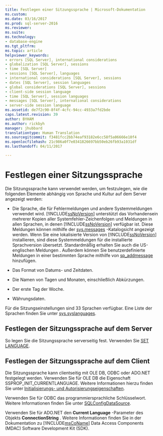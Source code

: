 ```yaml
---
title: Festlegen einer Sitzungssprache | Microsoft-Dokumentation
ms.custom: 
ms.date: 03/16/2017
ms.prod: sql-server-2016
ms.reviewer: 
ms.suite: 
ms.technology:
- database-engine
ms.tgt_pltfrm: 
ms.topic: article
helpviewer_keywords:
- errors [SQL Server], international considerations
- globalization [SQL Server], sessions
- time [SQL Server]
- sessions [SQL Server], languages
- international considerations [SQL Server], sessions
- dates [SQL Server], session languages
- global considerations [SQL Server], sessions
- client-side session language
- time [SQL Server], session languages
- messages [SQL Server], international considerations
- server-side session language
ms.assetid: de7f2c90-8f4f-4cfc-94cc-4933a7fd2bde
caps.latest.revision: 39
author: BYHAM
ms.author: rickbyh
manager: jhubbard
translationtype: Human Translation
ms.sourcegitcommit: f3481fcc2bb74eaf93182e6cc58f5a06666e10f4
ms.openlocfilehash: 21c986a0f7e0341826697bb50eb26fb93a1031df
ms.lasthandoff: 04/11/2017

---
```

# <a name="set-a-session-language"></a>Festlegen einer Sitzungssprache
  Die Sitzungssprache kann verwendet werden, um festzulegen, wie die folgenden Elemente abhängig von Sprache und Kultur auf dem Server angezeigt werden:  
  
-   Die Sprache, die für Fehlermeldungen und andere Systemmeldungen verwendet wird. [!INCLUDE[ssNoVersion](../../includes/ssnoversion-md.md)] unterstützt das Vorhandensein mehrerer Kopien aller Systemfehler-Zeichenfolgen und Meldungen in allen Sprachen, in denen [!INCLUDE[ssNoVersion](../../includes/ssnoversion-md.md)] verfügbar ist. Diese Meldungen können mithilfe der [sys.messages](../../relational-databases/system-catalog-views/messages-for-errors-catalog-views-sys-messages.md) -Katalogsicht angezeigt werden. Wenn Sie eine lokalisierte Version von [!INCLUDE[ssNoVersion](../../includes/ssnoversion-md.md)] installieren, sind diese Systemmeldungen für die installierte Sprachversion übersetzt. Standardmäßig erhalten Sie auch die US-englischen Meldungen . Außerdem können Sie benutzerdefinierte Meldungen in einer bestimmten Sprache mithilfe von [sp_addmessage](../../relational-databases/system-stored-procedures/sp-addmessage-transact-sql.md) hinzufügen.  
  
-   Das Format von Datums- und Zeitdaten.  
  
-   Die Namen von Tagen und Monaten, einschließlich Abkürzungen.  
  
-   Der erste Tag der Woche.  
  
-   Währungsdaten.  
  
 Für die Sitzungseinstellungen sind 33 Sprachen verfügbar. Eine Liste der Sprachen finden Sie unter [sys.syslanguages](../../relational-databases/system-compatibility-views/sys-syslanguages-transact-sql.md).  
  
## <a name="setting-the-session-language-from-the-server"></a>Festlegen der Sitzungssprache auf dem Server  
 So legen Sie die Sitzungssprache serverseitig fest. Verwenden Sie [SET LANGUAGE](../../t-sql/statements/set-language-transact-sql.md).  
  
## <a name="setting-the-session-language-from-the-client"></a>Festlegen der Sitzungssprache auf dem Client  
 Die Sitzungssprache kann clientseitig mit OLE DB, ODBC oder ADO.NET festgelegt werden. Verwenden Sie für OLE DB die Eigenschaft SSPROP_INIT_CURRENTLANGUAGE. Weitere Informationen hierzu finden Sie unter [Initialisierungs- und Autorisierungseigenschaften](../../relational-databases/native-client-ole-db-data-source-objects/initialization-and-authorization-properties.md).  
  
 Verwenden Sie für ODBC das programmiersprachliche Schlüsselwort. Weitere Informationen finden Sie unter [SQLConfigDataSource](../../relational-databases/native-client-odbc-api/sqlconfigdatasource.md).  
  
 Verwenden Sie für ADO.NET den **Current Language** -Parameter des Objekts **ConnectionString** . Weitere Informationen finden Sie in der Dokumentation zu [!INCLUDE[msCoName](../../includes/msconame-md.md)] Data Access Components (MDAC) Software Development Kit (SDK).  
  
  
